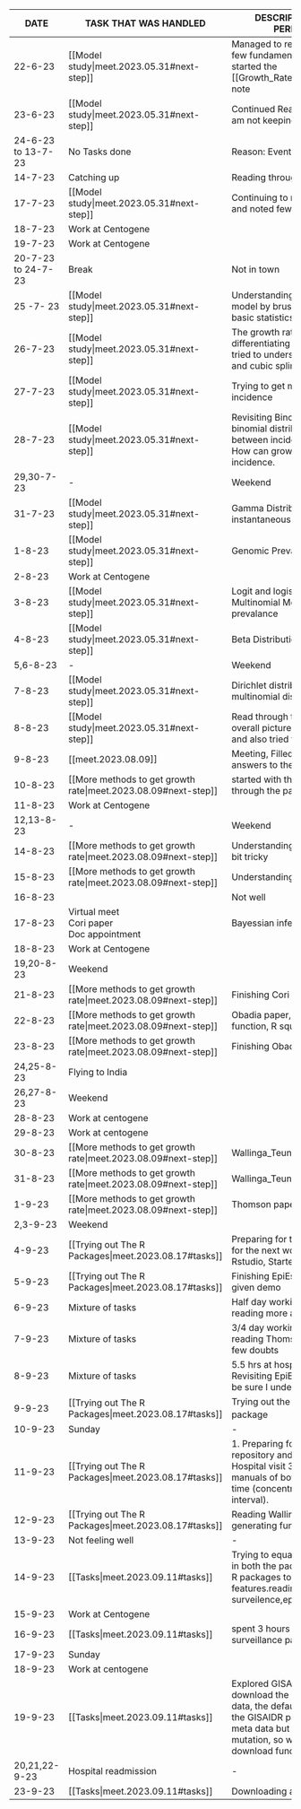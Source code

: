 |DATE|TASK THAT WAS HANDLED| DESCRIPTION OF THE WORK PERFORMED TODAY|
|--|--|--|
|22-6-23| [[Model study\|meet.2023.05.31#next-step]]|Managed to read and understand the few fundamentals of the model and started the [[Growth_Rate_Estimation.GerstungLab]] note|
|23-6-23|[[Model study\|meet.2023.05.31#next-step]]|Continued Reading through the model. I am not keeping well today|
|24-6-23 to 13-7-23| No Tasks done | Reason: Events in India|
|14-7-23| Catching up| Reading through my notes|
|17-7-23| [[Model study\|meet.2023.05.31#next-step]] | Continuing to read through the paper and noted few doubts|
|18-7-23| Work at Centogene||
|19-7-23| Work at Centogene||
|20-7-23 to 24-7-23| Break| Not in town|
|25 -7- 23|[[Model study\|meet.2023.05.31#next-step]]|Understanding the basic intuition of the model by brushing through concepts - basic statistics, convolution.|
|26-7-23|[[Model study\|meet.2023.05.31#next-step]]| The growth rate is obtained by differentiating the spline functions - So tried to understand spline interpolation and cubic spline basis|
|27-7-23|[[Model study\|meet.2023.05.31#next-step]]|Trying to get more sense regarding incidence|
|28-7-23|[[Model study\|meet.2023.05.31#next-step]]|Revisiting Binomial and Negative binomial distribution, Difference between incidence and growth rate. How can growth rate be calculated from incidence.|
|29,30-7-23| - | Weekend|
|31-7-23|[[Model study\|meet.2023.05.31#next-step]]|Gamma Distribution, Growth rate and instantaneous reproduction number.|
|1-8-23|[[Model study\|meet.2023.05.31#next-step]]|Genomic Prevalance, Logit function|
|2-8-23|Work at Centogene||
|3-8-23|[[Model study\|meet.2023.05.31#next-step]]|Logit and logistic function,Dirichlet–Multinomial Models, Genomic prevalance|
|4-8-23|[[Model study\|meet.2023.05.31#next-step]]|Beta Distribution,Dirichlet distribution|
|5,6-8-23|-|Weekend|
|7-8-23|[[Model study\|meet.2023.05.31#next-step]]| Dirichlet distribution and Dirichlet-multinomial distribution|
|8-8-23|[[Model study\|meet.2023.05.31#next-step]]|Read through the paper, Tried to get the overall picture of the model intuitively and also tried to answer my doubts|
|9-8-23|[[meet.2023.08.09]]|Meeting, Filled the document with the answers to the doubts, pushed to git|
|10-8-23|[[More methods to get growth rate\|meet.2023.08.09#next-step]]|started with the Cori paper,skimming through the paper|
|11-8-23|Work at Centogene||
|12,13-8-23|-|Weekend|
|14-8-23|[[More methods to get growth rate\|meet.2023.08.09#next-step]]|Understanding Poisson Distribution - a bit tricky|
|15-8-23|[[More methods to get growth rate\|meet.2023.08.09#next-step]]|Understanding Gamma distribution|
|16-8-23||Not well|
|17-8-23|Virtual meet<br> Cori paper<br> Doc appointment|Bayessian inference|
|18-8-23|Work at Centogene||
|19,20-8-23|Weekend||
|21-8-23|[[More methods to get growth rate\|meet.2023.08.09#next-step]]|Finishing Cori & supp paper|
|22-8-23|[[More methods to get growth rate\|meet.2023.08.09#next-step]]|Obadia paper,Moment Generating function, R square|
|23-8-23|[[More methods to get growth rate\|meet.2023.08.09#next-step]]|Finishing Obadia paper|
|24,25-8-23| Flying to India||
|26,27-8-23|Weekend||
|28-8-23|Work at centogene||
|29-8-23|Work at centogene||
|30-8-23|[[More methods to get growth rate\|meet.2023.08.09#next-step]]|Wallinga_Teunis Paper|
|31-8-23|[[More methods to get growth rate\|meet.2023.08.09#next-step]]|Wallinga_Teunis Paper,Thomson paper|
|1-9-23|[[More methods to get growth rate\|meet.2023.08.09#next-step]]|Thomson paper|
|2,3-9-23|Weekend||
|4-9-23|[[Trying out The R Packages\|meet.2023.08.17#tasks]]| Preparing for the meeting and planning for the next works, Setting-up R and Rstudio, Started with EpiEstim|
|5-9-23|[[Trying out The R Packages\|meet.2023.08.17#tasks]]| Finishing EpiEstim reimplementing the given demo|
|6-9-23|Mixture of tasks|Half day working for centogene, Half day reading more about MCMC|
|7-9-23|Mixture of tasks|3/4 day working for centogene, 1/4 day reading Thomson paper again to clarify few doubts|
|8-9-23|Mixture of tasks| 5.5 hrs at hospital, 2 hrs Centogene, Revisiting EpiEstim reimplementation to be sure I understood everything|
|9-9-23|[[Trying out The R Packages\|meet.2023.08.17#tasks]]|Trying out the commands of the $R_0$ package|
|10-9-23|Sunday|-|
|11-9-23|[[Trying out The R Packages\|meet.2023.08.17#tasks]]|1. Preparing for the meeting - git repository and pages updation 2. Hospital visit 3.5 hrs 3. Looked into the manuals of both the packages one more time (concentrting on the confidence interval).
|12-9-23|[[Trying out The R Packages\|meet.2023.08.17#tasks]]| Reading Wallinga Liptch paper, moment generating function, meeting.|
|13-9-23|Not feeling well| -|
|14-9-23|[[Tasks\|meet.2023.09.11#tasks]]| Trying to equate wallinga teunis method in both the packages, Checking for other R packages to estimate epidemiology features.reading into packages like surveilence,epiR,mem etc|
|15-9-23|Work at Centogene||
|16-9-23|[[Tasks\|meet.2023.09.11#tasks]]| spent 3 hours trying to understand surveillance package.|
|17-9-23|Sunday||
|18-9-23|Work at centogene| |
|19-9-23|[[Tasks\|meet.2023.09.11#tasks]]| Explored GISAID and GISAIDR, tried to download the meta data and mutation data, the default download functon in the GISAIDR package only downloads meta data but not data regarding mutation, so working on changing the download function.|
|20,21,22-9-23|Hospital readmission|-|
|23-9-23|[[Tasks\|meet.2023.09.11#tasks]]| Downloading all the data from GISAID|


